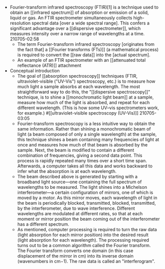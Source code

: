 - Fourier-transform infrared spectroscopy (FTIR)[1] is a technique used to obtain an [[infrared spectrum]] of absorption or emission of a solid, liquid or gas. An FTIR spectrometer simultaneously collects high-resolution spectral data [over a wide spectral range]. This confers a significant advantage over a [[dispersive spectrometer]], which measures intensity over a narrow range of wavelengths at a time.
210705-02:58
    - The term Fourier-transform infrared spectroscopy [originates from the fact that] a [[Fourier transforms (FTs)]] (a mathematical process) is required to convert the [[raw data]] into the [actual spectrum].
    - An example of an FTIR spectrometer with an [[attenuated total reflectance (ATR)]] attachment
- Conceptual introduction
    - The goal of [[absorption spectroscopy]] techniques (FTIR, ultraviolet-visible ("UV-Vis") spectroscopy, etc.) is to measure how much light a sample absorbs at each wavelength. The most straightforward way to do this, the "[[dispersive spectroscopy]]" technique, is to shine a [[monochromatic light beam]] at a sample, measure how much of the light is absorbed, and repeat for each different wavelength. (This is how some UV–vis spectrometers work, for example.) #[[ultraviolet-visible spectroscopy (UV-Vis)]]
210705-03:05
    - Fourier-transform spectroscopy is a less intuitive way to obtain the same information. Rather than shining a monochromatic beam of light (a beam composed of only a single wavelength) at the sample, this technique shines a beam containing many frequencies of light at once and measures how much of that beam is absorbed by the sample. Next, the beam is modified to contain a different combination of frequencies, giving a second data point. This process is rapidly repeated many times over a short time span. Afterwards, a computer takes all this data and works backward to infer what the absorption is at each wavelength.
    - The beam described above is generated by starting with a broadband light source—one containing the full spectrum of wavelengths to be measured. The light shines into a Michelson interferometer—a certain configuration of mirrors, one of which is moved by a motor. As this mirror moves, each wavelength of light in the beam is periodically blocked, transmitted, blocked, transmitted, by the interferometer, due to wave interference. Different wavelengths are modulated at different rates, so that at each moment or mirror position the beam coming out of the interferometer has a different spectrum.
    - As mentioned, computer processing is required to turn the raw data (light absorption for each mirror position) into the desired result (light absorption for each wavelength). The processing required turns out to be a common algorithm called the Fourier transform. The Fourier transform converts one domain (in this case displacement of the mirror in cm) into its inverse domain (wavenumbers in cm−1). The raw data is called an "interferogram".
